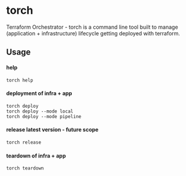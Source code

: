 # torch
Terraform Orchestrator - torch is a command line tool built to manage (application + infrastructure) lifecycle getting deployed with terraform.

## Usage
#### help
```
torch help
```

#### deployment of infra + app
```
torch deploy
torch deploy --mode local
torch deploy --mode pipeline
```

#### release latest version - future scope
```
torch release
```

#### teardown of infra + app
```
torch teardown
```

